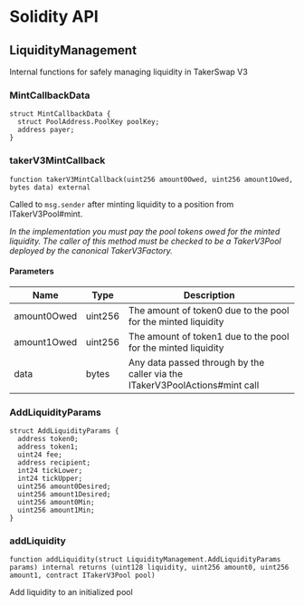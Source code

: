 # Solidity API

## LiquidityManagement

Internal functions for safely managing liquidity in TakerSwap V3

### MintCallbackData

```solidity
struct MintCallbackData {
  struct PoolAddress.PoolKey poolKey;
  address payer;
}
```

### takerV3MintCallback

```solidity
function takerV3MintCallback(uint256 amount0Owed, uint256 amount1Owed, bytes data) external
```

Called to `msg.sender` after minting liquidity to a position from ITakerV3Pool#mint.

_In the implementation you must pay the pool tokens owed for the minted liquidity.
The caller of this method must be checked to be a TakerV3Pool deployed by the canonical TakerV3Factory._

#### Parameters

| Name | Type | Description |
| ---- | ---- | ----------- |
| amount0Owed | uint256 | The amount of token0 due to the pool for the minted liquidity |
| amount1Owed | uint256 | The amount of token1 due to the pool for the minted liquidity |
| data | bytes | Any data passed through by the caller via the ITakerV3PoolActions#mint call |

### AddLiquidityParams

```solidity
struct AddLiquidityParams {
  address token0;
  address token1;
  uint24 fee;
  address recipient;
  int24 tickLower;
  int24 tickUpper;
  uint256 amount0Desired;
  uint256 amount1Desired;
  uint256 amount0Min;
  uint256 amount1Min;
}
```

### addLiquidity

```solidity
function addLiquidity(struct LiquidityManagement.AddLiquidityParams params) internal returns (uint128 liquidity, uint256 amount0, uint256 amount1, contract ITakerV3Pool pool)
```

Add liquidity to an initialized pool


